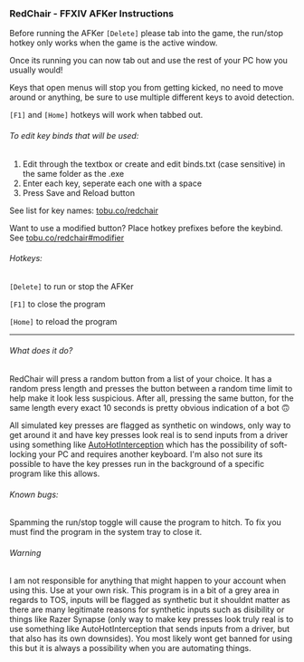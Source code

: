 ### RedChair - FFXIV AFKer Instructions

Before running the AFKer `[Delete]` please tab into the game,
the run/stop hotkey only works when the game is the active window.

Once its running you can now tab out and use the rest of your PC how you usually would!


Keys that open menus will stop you from getting kicked,
no need to move around or anything, be sure to use multiple 
different keys to avoid detection.

`[F1]` and `[Home]` hotkeys will work when tabbed out.

###### To edit key binds that will be used:
1. Edit through the textbox or create and edit binds.txt (case sensitive) 
   in the same folder as the .exe
2. Enter each key, seperate each one with a space
3. Press Save and Reload button

See list for key names: [tobu.co/redchair](https://tobu.co/redchair)

Want to use a modified button? Place hotkey prefixes before the keybind. See [tobu.co/redchair#modifier](https://tobu.co/redchair)

###### Hotkeys:
`[Delete]` to run or stop the AFKer

`[F1]` to close the program

`[Home]` to reload the program


----------------------------------------------------------


###### What does it do?
RedChair will press a random button from a list of your choice. It has a random press length and presses the button between a random time limit to help make it look less suspicious. After all, pressing the same button, for the same length every exact 10 seconds is pretty obvious indication of a bot 🙃

All simulated key presses are flagged as synthetic on windows, only way to get around it and have key presses look real is to send inputs from a driver using something like [AutoHotInterception](https://github.com/evilC/AutoHotInterception) which has the possibility of soft-locking your PC and requires another keyboard. I'm also not sure its possible to have the key presses run in the background of a specific program like this allows.



###### Known bugs:
Spamming the run/stop toggle will cause the program to hitch.
To fix you must find the program in the system tray to close it.



###### Warning
I am not responsible for anything that might happen to your account when using this. Use at your own risk. This program is in a bit of a grey area in regards to TOS, inputs will be flagged as synthetic but it shouldnt matter as there are many legitimate reasons for synthetic inputs such as disibility or things like Razer Synapse (only way to make key presses look truly real is to use something like AutoHotInterception that sends inputs from a driver, but that also has its own downsides). You most likely wont get banned for using this but it is always a possibility when you are automating things.
